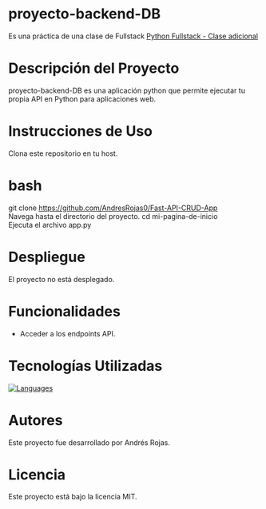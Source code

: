 # proyecto-backend-DB
Es una práctica de una clase de Fullstack 
[Python Fullstack - Clase adicional](https://www.youtube.com/watch?v=9CS_clxSn0E)

# Descripción del Proyecto
proyecto-backend-DB es una aplicación python que permite ejecutar tu propia API 
en Python para aplicaciones web.

# Instrucciones de Uso
Clona este repositorio en tu host.

# bash
git clone https://github.com/AndresRojas0/Fast-API-CRUD-App  
Navega hasta el directorio del proyecto.
cd mi-pagina-de-inicio  
Ejecuta el archivo app.py

# Despliegue
El proyecto no está desplegado.

# Funcionalidades
* Acceder a los endpoints API.

# Tecnologías Utilizadas
[![Languages](https://skillicons.dev/icons?i=python,mysql)](https://skillicons.dev)

# Autores
Este proyecto fue desarrollado por Andrés Rojas.

# Licencia
Este proyecto está bajo la licencia MIT.